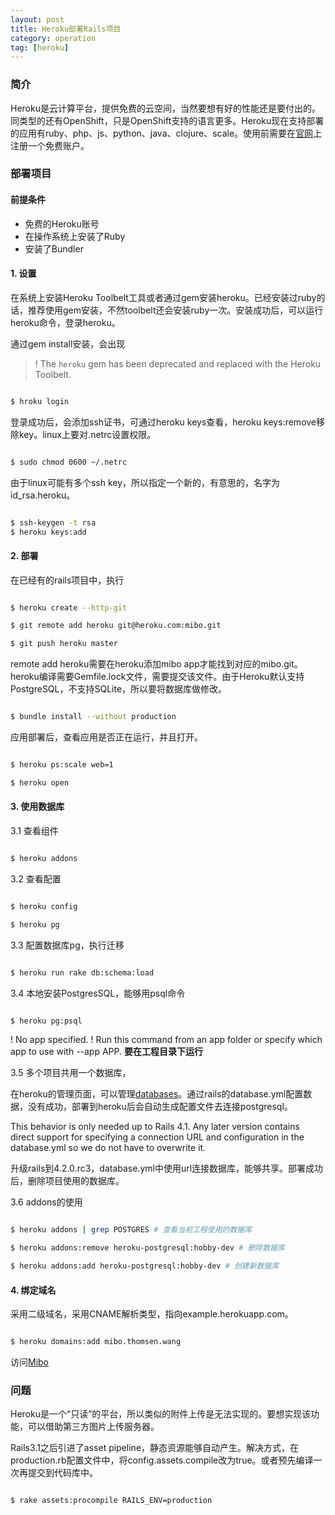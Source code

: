 ```yaml
---
layout: post
title: Heroku部署Rails项目
category: operation
tag: [heroku]
---
```


### 简介 ###

Heroku是云计算平台，提供免费的云空间，当然要想有好的性能还是要付出的。同类型的还有OpenShift，只是OpenShift支持的语言更多。Heroku现在支持部署的应用有ruby、php、js、python、java、clojure、scale。使用前需要在[官网](http://signup.heroku.com)上注册一个免费账户。

<!-- more -->


### 部署项目 ###

#### 前提条件 ####
* 免费的Heroku账号
* 在操作系统上安装了Ruby
* 安装了Bundler

#### 1. 设置 ###

在系统上安装Heroku Toolbelt工具或者通过gem安装heroku。已经安装过ruby的话，推荐使用gem安装，不然toolbelt还会安装ruby一次。安装成功后，可以运行heroku命令，登录heroku。

通过gem install安装，会出现
> !    The `heroku` gem has been deprecated and replaced with the Heroku Toolbelt.

```sh

$ hroku login

```

登录成功后，会添加ssh证书，可通过heroku keys查看，heroku keys:remove移除key。linux上要对.netrc设置权限。

```sh

$ sudo chmod 0600 ~/.netrc

```

由于linux可能有多个ssh key，所以指定一个新的，有意思的，名字为id_rsa.heroku。

```sh

$ ssh-keygen -t rsa
$ heroku keys:add

```

#### 2. 部署 ####

在已经有的rails项目中，执行

```sh

$ heroku create --http-git

$ git remote add heroku git@heroku.com:mibo.git

$ git push heroku master

```

remote add heroku需要在heroku添加mibo app才能找到对应的mibo.git。heroku编译需要Gemfile.lock文件，需要提交该文件。由于Heroku默认支持PostgreSQL，不支持SQLite，所以要将数据库做修改。

``` sh

$ bundle install --without production

``` 

应用部署后，查看应用是否正在运行，并且打开。

``` sh

$ heroku ps:scale web=1

$ heroku open

```

#### 3. 使用数据库 ####

3.1 查看组件

``` sh

$ heroku addons

```

3.2 查看配置

``` sh

$ heroku config

$ heroku pg

```

3.3 配置数据库pg，执行迁移

``` sh

$ heroku run rake db:schema:load

```

3.4 本地安装PostgresSQL，能够用psql命令

``` sh

$ heroku pg:psql

```

 !    No app specified.
 !    Run this command from an app folder or specify which app to use with --app
 APP.
__要在工程目录下运行__


3.5 多个项目共用一个数据库，

在heroku的管理页面，可以管理[databases](https://postgres.heroku.com/databases)。通过rails的database.yml配置数据，没有成功，部署到heroku后会自动生成配置文件去连接postgresql。

This behavior is only needed up to Rails 4.1. Any later version contains direct support for specifying a connection URL and configuration in the database.yml so we do not have to overwrite it.

升级rails到4.2.0.rc3，database.yml中使用url连接数据库，能够共享。部署成功后，删除项目使用的数据库。

3.6 addons的使用

``` sh

$ heroku addons | grep POSTGRES # 查看当前工程使用的数据库

$ heroku addons:remove heroku-postgresql:hobby-dev # 删除数据库

$ heroku addons:add heroku-postgresql:hobby-dev # 创建新数据库


```


#### 4. 绑定域名 ###

采用二级域名，采用CNAME解析类型，指向example.herokuapp.com。

``` sh

$ heroku domains:add mibo.thomsen.wang

```

访问[Mibo](http://mibo.thomsen.wang)


### 问题 ###

Heroku是一个“只读”的平台，所以类似的附件上传是无法实现的。要想实现该功能，可以借助第三方图片上传服务器。

Rails3.1之后引进了asset pipeline，静态资源能够自动产生。解决方式，在production.rb配置文件中，将config.assets.compile改为true。或者预先编译一次再提交到代码库中。

``` sh

$ rake assets:procompile RAILS_ENV=production

```
